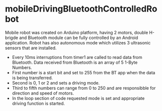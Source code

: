 # mobileDrivingBluetoothControlledRobot

Mobile robot was created on Arduino platform, having 2 motors, double H-brigde and Bluetooth module can be fully controlled by an Android application. Robot has also autonomous mode which utilizes 3 ultrasonic sensors that are installed.
- Every 10ms interruptions from timer1 are called to read data from Bluetooth. Data received from Bluetooth is an array of 5 1-Byte Numbers.
- First number is a start bit and set to 255 from the BT app when the data is being transferred.
- Second is 0, 1 or 2 and sets a driving mode.
- Third to fifth numbers can range from 0 to 250 and are responsibble for direction and speed of motors.
- In the loop section of code requested mode is set and appropriate driving function is started.
